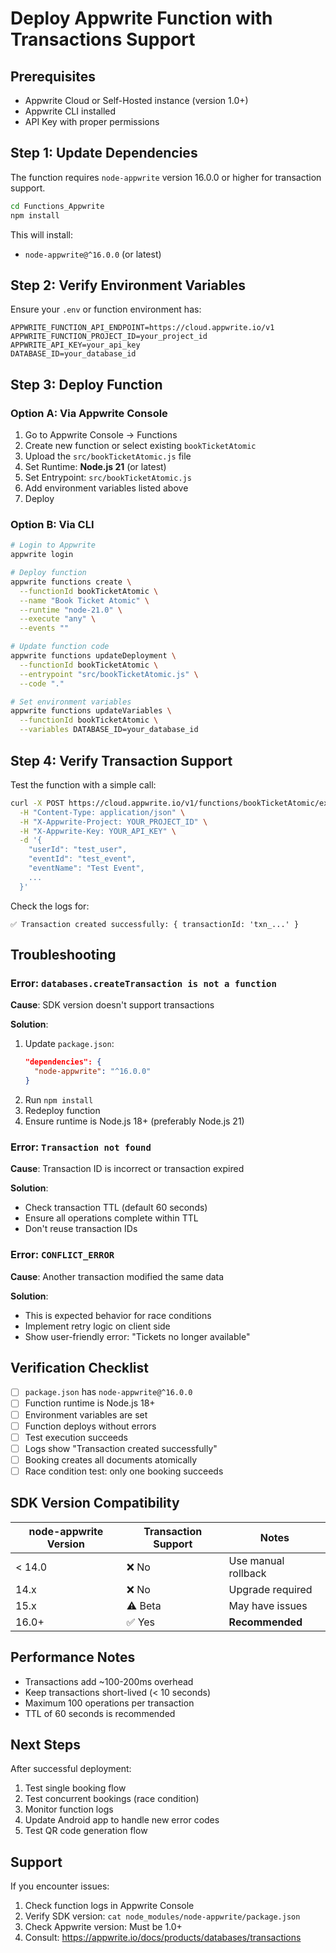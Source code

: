 # Deploy Appwrite Function with Transactions Support

## Prerequisites

- Appwrite Cloud or Self-Hosted instance (version 1.0+)
- Appwrite CLI installed
- API Key with proper permissions

## Step 1: Update Dependencies

The function requires `node-appwrite` version 16.0.0 or higher for transaction support.

```bash
cd Functions_Appwrite
npm install
```

This will install:
- `node-appwrite@^16.0.0` (or latest)

## Step 2: Verify Environment Variables

Ensure your `.env` or function environment has:

```env
APPWRITE_FUNCTION_API_ENDPOINT=https://cloud.appwrite.io/v1
APPWRITE_FUNCTION_PROJECT_ID=your_project_id
APPWRITE_API_KEY=your_api_key
DATABASE_ID=your_database_id
```

## Step 3: Deploy Function

### Option A: Via Appwrite Console

1. Go to Appwrite Console → Functions
2. Create new function or select existing `bookTicketAtomic`
3. Upload the `src/bookTicketAtomic.js` file
4. Set Runtime: **Node.js 21** (or latest)
5. Set Entrypoint: `src/bookTicketAtomic.js`
6. Add environment variables listed above
7. Deploy

### Option B: Via CLI

```bash
# Login to Appwrite
appwrite login

# Deploy function
appwrite functions create \
  --functionId bookTicketAtomic \
  --name "Book Ticket Atomic" \
  --runtime "node-21.0" \
  --execute "any" \
  --events ""

# Update function code
appwrite functions updateDeployment \
  --functionId bookTicketAtomic \
  --entrypoint "src/bookTicketAtomic.js" \
  --code "."

# Set environment variables
appwrite functions updateVariables \
  --functionId bookTicketAtomic \
  --variables DATABASE_ID=your_database_id
```

## Step 4: Verify Transaction Support

Test the function with a simple call:

```bash
curl -X POST https://cloud.appwrite.io/v1/functions/bookTicketAtomic/executions \
  -H "Content-Type: application/json" \
  -H "X-Appwrite-Project: YOUR_PROJECT_ID" \
  -H "X-Appwrite-Key: YOUR_API_KEY" \
  -d '{
    "userId": "test_user",
    "eventId": "test_event",
    "eventName": "Test Event",
    ...
  }'
```

Check the logs for:
```
✅ Transaction created successfully: { transactionId: 'txn_...' }
```

## Troubleshooting

### Error: `databases.createTransaction is not a function`

**Cause**: SDK version doesn't support transactions

**Solution**:
1. Update `package.json`:
   ```json
   "dependencies": {
     "node-appwrite": "^16.0.0"
   }
   ```
2. Run `npm install`
3. Redeploy function
4. Ensure runtime is Node.js 18+ (preferably Node.js 21)

### Error: `Transaction not found`

**Cause**: Transaction ID is incorrect or transaction expired

**Solution**:
- Check transaction TTL (default 60 seconds)
- Ensure all operations complete within TTL
- Don't reuse transaction IDs

### Error: `CONFLICT_ERROR`

**Cause**: Another transaction modified the same data

**Solution**:
- This is expected behavior for race conditions
- Implement retry logic on client side
- Show user-friendly error: "Tickets no longer available"

## Verification Checklist

- [ ] `package.json` has `node-appwrite@^16.0.0`
- [ ] Function runtime is Node.js 18+
- [ ] Environment variables are set
- [ ] Function deploys without errors
- [ ] Test execution succeeds
- [ ] Logs show "Transaction created successfully"
- [ ] Booking creates all documents atomically
- [ ] Race condition test: only one booking succeeds

## SDK Version Compatibility

| node-appwrite Version | Transaction Support | Notes |
|----------------------|---------------------|-------|
| < 14.0               | ❌ No               | Use manual rollback |
| 14.x                 | ❌ No               | Upgrade required |
| 15.x                 | ⚠️ Beta             | May have issues |
| 16.0+                | ✅ Yes              | **Recommended** |

## Performance Notes

- Transactions add ~100-200ms overhead
- Keep transactions short-lived (< 10 seconds)
- Maximum 100 operations per transaction
- TTL of 60 seconds is recommended

## Next Steps

After successful deployment:

1. Test single booking flow
2. Test concurrent bookings (race condition)
3. Monitor function logs
4. Update Android app to handle new error codes
5. Test QR code generation flow

## Support

If you encounter issues:
1. Check function logs in Appwrite Console
2. Verify SDK version: `cat node_modules/node-appwrite/package.json`
3. Check Appwrite version: Must be 1.0+
4. Consult: https://appwrite.io/docs/products/databases/transactions

